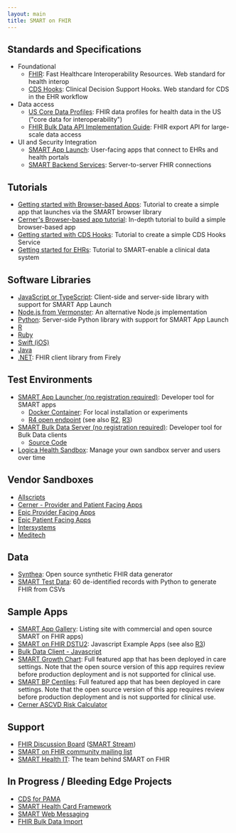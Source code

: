 ```yaml
---
layout: main
title: SMART on FHIR
---
```


## Standards and Specifications
* Foundational
    * [FHIR](http://hl7.org/fhir/): Fast Healthcare Interoperability Resources. Web standard for health interop
    * [CDS Hooks](https://cds-hooks.hl7.org/): Clinical Decision Support Hooks. Web standard for CDS in the EHR workflow
* Data access
    * [US Core Data Profiles](https://www.hl7.org/fhir/us/core/): FHIR data profiles for health data in the US ("core data for interoperability")
    * [FHIR Bulk Data API Implementation Guide](https://hl7.org/fhir/uv/bulkdata/index.html): FHIR export API for large-scale data access
* UI and Security Integration
    * [SMART App Launch](http://hl7.org/fhir/smart-app-launch/index.html): User-facing apps that connect to EHRs and health portals
    * [SMART Backend Services](https://hl7.org/fhir/uv/bulkdata/authorization/index.html): Server-to-server FHIR connections

## Tutorials
* [Getting started with Browser-based Apps](./tutorials/javascript/): Tutorial to create a simple app that launches via the SMART browser library
* [Cerner's Browser-based app tutorial](https://engineering.cerner.com/smart-on-fhir-tutorial/): In-depth tutorial to build a simple browser-based app
* [Getting started with CDS Hooks](https://github.com/cerner/cds-services-tutorial): Tutorial to create a simple CDS Hooks Service
* [Getting started for EHRs](./tutorials/server-quick-start/): Tutorial to SMART-enable a clinical data system

## Software Libraries
* [JavaScript or TypeScript](http://docs.smarthealthit.org/client-js): Client-side and server-side library with support for SMART App Launch
* [Node.js from Vermonster](https://github.com/Vermonster/fhir-kit-client): An alternative Node.js implementation
* [Python](http://docs.smarthealthit.org/client-py/): Server-side Python library with support for SMART App Launch
* [R](https://github.com/FirelyTeam/RonFHIR)
* [Ruby](https://github.com/fhir-crucible/fhir_client)
* [Swift (iOS)](https://github.com/smart-on-fhir/Swift-SMART)
* [Java](https://mvnrepository.com/artifact/org.hspconsortium.client/hspc-java-client)
* [.NET](https://fire.ly/fhir-api/): FHIR client library from Firely

## Test Environments
* [SMART App Launcher (no registration required)](https://launch.smarthealthit.org): Developer tool for SMART apps
    * [Docker Container](https://github.com/smart-on-fhir/smart-dev-sandbox): For local installation or experiments
    * [R4 open endpoint](https://r4.smarthealthit.org/) (see also [R2](https://r2.smarthealthit.org/), [R3](https://r3.smarthealthit.org/))
* [SMART Bulk Data Server (no registration required)](https://bulk-data.smarthealthit.org/): Developer tool for Bulk Data clients
    * [Source Code](https://github.com/smart-on-fhir/bulk-data-server)
* [Logica Health Sandbox](https://sandbox.logicahealth.org): Manage your own sandbox server and users over time

## Vendor Sandboxes
* [Allscripts](https://developer.allscripts.com/)
* [Cerner - Provider and Patient Facing Apps](https://fhir.cerner.com/millennium/dstu2/)
* [Epic Provider Facing Apps](https://uscdi.epic.com/)
* [Epic Patient Facing Apps](https://open.epic.com/)
* [Intersystems](https://www.intersystems.com/fhir/)
* [Meditech](https://ehr.meditech.com/meditech-greenfield)

## Data
* [Synthea](https://synthetichealth.github.io/synthea/): Open source synthetic FHIR data generator
* [SMART Test Data](https://github.com/smart-on-fhir/sample-patients): 60 de-identified records with Python to generate FHIR from CSVs

## Sample Apps
* [SMART App Gallery](https://apps.smarthealthit.org): Listing site with commercial and open source SMART on FHIR apps)
* [SMART on FHIR DSTU2](https://github.com/smart-on-fhir/sample-apps): Javascript Example Apps (see also [R3](https://github.com/smart-on-fhir/sample-apps-stu3))
* [Bulk Data Client - Javascript](https://github.com/smart-on-fhir/sample-apps-stu3/tree/master/fhir-downloader)
* [SMART Growth Chart](https://github.com/smart-on-fhir/growth-chart-app): Full featured app that has been deployed in care settings. Note that the open source version of this app requires review before production deployment and is not supported for clinical use.
* [SMART BP Centiles](https://github.com/smart-on-fhir/bp-centiles-app): Full featured app that has been deployed in care settings. Note that the open source version of this app requires review before production deployment and is not supported for clinical use.
* [Cerner ASCVD Risk Calculator](https://github.com/cerner/ascvd-risk-calculator)

## Support
* [FHIR Discussion Board](https://chat.fhir.org) ([SMART Stream](https://chat.fhir.org/#narrow/stream/179170-smart))
* [SMART on FHIR community mailing list](https://groups.google.com/forum/#!forum/smart-on-fhir)
* [SMART Health IT](https://smarthealthit.org): The team behind SMART on FHIR

## In Progress / Bleeding Edge Projects
* [CDS for PAMA](https://github.com/argonautproject/cds-hooks-for-pama)
* [SMART Health Card Framework](https://healthwallet.cards/)
* [SMART Web Messaging](https://github.com/smart-on-fhir/smart-web-messaging)
* [FHIR Bulk Data Import](https://github.com/smart-on-fhir/bulk-import)
